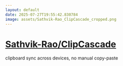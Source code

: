 ```yaml
---
layout: default
date: 2025-07-27T19:55:42.830784
image: assets/Sathvik-Rao_ClipCascade_cropped.png
---
```


# [Sathvik-Rao/ClipCascade](https://github.com/Sathvik-Rao/ClipCascade)

clipboard sync across devices, no manual copy-paste

